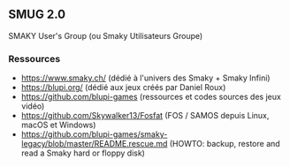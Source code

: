 ## SMUG 2.0

SMAKY User's Group (ou Smaky Utilisateurs Groupe)

### Ressources

- https://www.smaky.ch/ (dédié à l'univers des Smaky + Smaky Infini)
- https://blupi.org/ (dédié aux jeux créés par Daniel Roux)
- https://github.com/blupi-games (ressources et codes sources des jeux vidéo)
- https://github.com/Skywalker13/Fosfat (FOS / SAMOS depuis Linux, macOS et Windows)
- https://github.com/blupi-games/smaky-legacy/blob/master/README.rescue.md (HOWTO: backup, restore and read a Smaky hard or floppy disk) 
